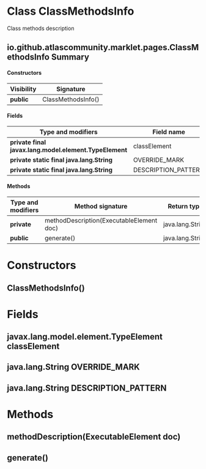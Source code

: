 Class ClassMethodsInfo
======================
Class methods description

io.github.atlascommunity.marklet.pages.ClassMethodsInfo Summary
-------
#### Constructors
| Visibility | Signature          |
| ---------- | ------------------ |
| **public** | ClassMethodsInfo() |
#### Fields
| Type and modifiers                                     | Field name          |
| ------------------------------------------------------ | ------------------- |
| **private final javax.lang.model.element.TypeElement** | classElement        |
| **private static final java.lang.String**              | OVERRIDE_MARK       |
| **private static final java.lang.String**              | DESCRIPTION_PATTERN |
#### Methods
| Type and modifiers | Method signature                         | Return type      |
| ------------------ | ---------------------------------------- | ---------------- |
| **private**        | methodDescription(ExecutableElement doc) | java.lang.String |
| **public**         | generate()                               | java.lang.String |

Constructors
============
ClassMethodsInfo()
------------------


Fields
======
javax.lang.model.element.TypeElement classElement
-------------------------------------------------

java.lang.String OVERRIDE_MARK
------------------------------

java.lang.String DESCRIPTION_PATTERN
------------------------------------


Methods
=======
methodDescription(ExecutableElement doc)
----------------------------------------

generate()
----------


